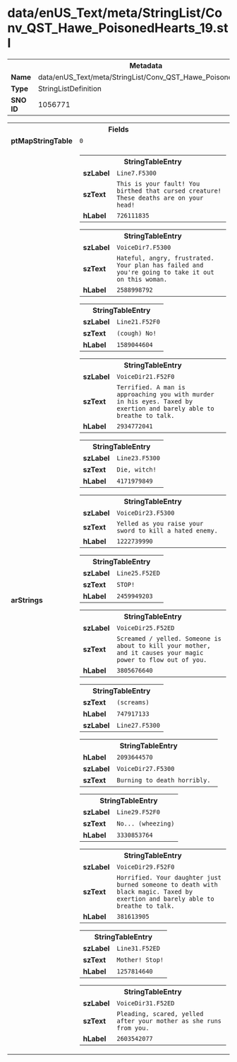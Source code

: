 <h1>data/enUS_Text/meta/StringList/Conv_QST_Hawe_PoisonedHearts_19.stl</h1><table><tr><th colspan="100%">Metadata</th></tr><tr><td><b>Name</b></td><td>data/enUS_Text/meta/StringList/Conv_QST_Hawe_PoisonedHearts_19.stl</td></tr><tr><td><b>Type</b></td><td>StringListDefinition</td></tr><tr><td><b>SNO ID</b></td><td>1056771</td></tr></table>

<table><tr><th colspan="100%">Fields</th></tr><tr><td><b>ptMapStringTable</b></td><td><code>0</code></td></tr><tr><td><b>arStrings</b></td><td><table><tr><th colspan="100%">StringTableEntry</th></tr><tr><td><b>szLabel</b></td><td><code>Line7.F5300</code></td></tr><tr><td><b>szText</b></td><td><code>This is your fault! You birthed that cursed creature! These deaths are on your head!</code></td></tr><tr><td><b>hLabel</b></td><td><code>726111835</code></td></tr></table>


<table><tr><th colspan="100%">StringTableEntry</th></tr><tr><td><b>szLabel</b></td><td><code>VoiceDir7.F5300</code></td></tr><tr><td><b>szText</b></td><td><code>Hateful, angry, frustrated. Your plan has failed and you're going to take it out on this woman.</code></td></tr><tr><td><b>hLabel</b></td><td><code>2588998792</code></td></tr></table>


<table><tr><th colspan="100%">StringTableEntry</th></tr><tr><td><b>szLabel</b></td><td><code>Line21.F52F0</code></td></tr><tr><td><b>szText</b></td><td><code>(cough) No!</code></td></tr><tr><td><b>hLabel</b></td><td><code>1589044604</code></td></tr></table>


<table><tr><th colspan="100%">StringTableEntry</th></tr><tr><td><b>szLabel</b></td><td><code>VoiceDir21.F52F0</code></td></tr><tr><td><b>szText</b></td><td><code>Terrified. A man is approaching you with murder in his eyes. Taxed by exertion and barely able to breathe to talk.</code></td></tr><tr><td><b>hLabel</b></td><td><code>2934772041</code></td></tr></table>


<table><tr><th colspan="100%">StringTableEntry</th></tr><tr><td><b>szLabel</b></td><td><code>Line23.F5300</code></td></tr><tr><td><b>szText</b></td><td><code>Die, witch!</code></td></tr><tr><td><b>hLabel</b></td><td><code>4171979849</code></td></tr></table>


<table><tr><th colspan="100%">StringTableEntry</th></tr><tr><td><b>szLabel</b></td><td><code>VoiceDir23.F5300</code></td></tr><tr><td><b>szText</b></td><td><code>Yelled as you raise your sword to kill a hated enemy.</code></td></tr><tr><td><b>hLabel</b></td><td><code>1222739990</code></td></tr></table>


<table><tr><th colspan="100%">StringTableEntry</th></tr><tr><td><b>szLabel</b></td><td><code>Line25.F52ED</code></td></tr><tr><td><b>szText</b></td><td><code>STOP!</code></td></tr><tr><td><b>hLabel</b></td><td><code>2459949203</code></td></tr></table>


<table><tr><th colspan="100%">StringTableEntry</th></tr><tr><td><b>szLabel</b></td><td><code>VoiceDir25.F52ED</code></td></tr><tr><td><b>szText</b></td><td><code>Screamed / yelled. Someone is about to kill your mother, and it causes your magic power to flow out of you.</code></td></tr><tr><td><b>hLabel</b></td><td><code>3805676640</code></td></tr></table>


<table><tr><th colspan="100%">StringTableEntry</th></tr><tr><td><b>szText</b></td><td><code>(screams)</code></td></tr><tr><td><b>hLabel</b></td><td><code>747917133</code></td></tr><tr><td><b>szLabel</b></td><td><code>Line27.F5300</code></td></tr></table>


<table><tr><th colspan="100%">StringTableEntry</th></tr><tr><td><b>hLabel</b></td><td><code>2093644570</code></td></tr><tr><td><b>szLabel</b></td><td><code>VoiceDir27.F5300</code></td></tr><tr><td><b>szText</b></td><td><code>Burning to death horribly. </code></td></tr></table>


<table><tr><th colspan="100%">StringTableEntry</th></tr><tr><td><b>szLabel</b></td><td><code>Line29.F52F0</code></td></tr><tr><td><b>szText</b></td><td><code>No... (wheezing)</code></td></tr><tr><td><b>hLabel</b></td><td><code>3330853764</code></td></tr></table>


<table><tr><th colspan="100%">StringTableEntry</th></tr><tr><td><b>szLabel</b></td><td><code>VoiceDir29.F52F0</code></td></tr><tr><td><b>szText</b></td><td><code>Horrified. Your daughter just burned someone to death with black magic. Taxed by exertion and barely able to breathe to talk.</code></td></tr><tr><td><b>hLabel</b></td><td><code>381613905</code></td></tr></table>


<table><tr><th colspan="100%">StringTableEntry</th></tr><tr><td><b>szLabel</b></td><td><code>Line31.F52ED</code></td></tr><tr><td><b>szText</b></td><td><code>Mother! Stop!</code></td></tr><tr><td><b>hLabel</b></td><td><code>1257814640</code></td></tr></table>


<table><tr><th colspan="100%">StringTableEntry</th></tr><tr><td><b>szLabel</b></td><td><code>VoiceDir31.F52ED</code></td></tr><tr><td><b>szText</b></td><td><code>Pleading, scared, yelled after your mother as she runs from you.</code></td></tr><tr><td><b>hLabel</b></td><td><code>2603542077</code></td></tr></table>


</td></tr></table>

